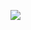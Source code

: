![](https://github-readme-stats.vercel.app/api/top-langs/?username=NotYetTerminal&layout=donut&langs_count=20&size_weight=0.25&count_weight=0.75&hide=c)
